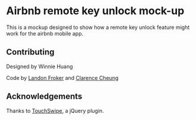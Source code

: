 # Airbnb remote key unlock mock-up

This is a mockup designed to show how a remote key unlock feature might work for the airbnb mobile app.


## Contributing
Designed by Winnie Huang

Code by [Landon Froker](https://github.com/langdonf/) and [Clarence Cheung](https://github.com/kleranscoding)

## Acknowledgements
Thanks to [TouchSwipe](https://github.com/mattbryson/TouchSwipe-Jquery-Plugin), a jQuery plugin. 
